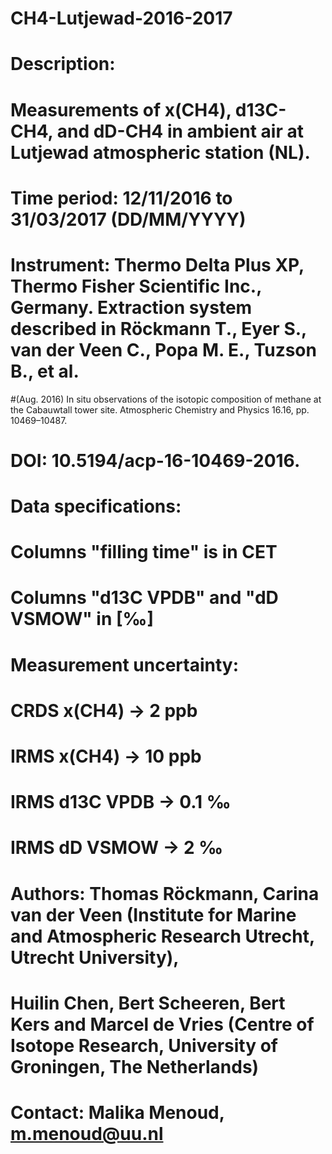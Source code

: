 # CH4-Lutjewad-2016-2017
#
# Description:
# Measurements of x(CH4), d13C-CH4, and dD-CH4 in ambient air at Lutjewad atmospheric station (NL). 
# Time period: 12/11/2016 to 31/03/2017 (DD/MM/YYYY)
# Instrument: Thermo Delta Plus XP, Thermo Fisher Scientific Inc., Germany. Extraction system described in Röckmann T., Eyer S., van der Veen C., Popa M. E., Tuzson B., et al. 
#(Aug. 2016) In situ observations of the isotopic composition of methane at the Cabauwtall tower site. Atmospheric Chemistry and Physics 16.16, pp. 10469–10487. 
# DOI: 10.5194/acp-16-10469-2016.
#
# Data specifications:
# Columns "filling time" is in CET
# Columns "d13C VPDB" and "dD VSMOW" in [‰]
# Measurement uncertainty:
# CRDS x(CH4) -> 2 ppb
# IRMS x(CH4) -> 10 ppb
# IRMS d13C VPDB -> 0.1 ‰
# IRMS dD VSMOW -> 2 ‰
#
# Authors: Thomas Röckmann, Carina van der Veen (Institute for Marine and Atmospheric Research Utrecht, Utrecht University), 
# Huilin Chen, Bert Scheeren, Bert Kers and Marcel de Vries (Centre of Isotope Research, University of Groningen, The Netherlands)
# Contact: Malika Menoud, m.menoud@uu.nl
#
